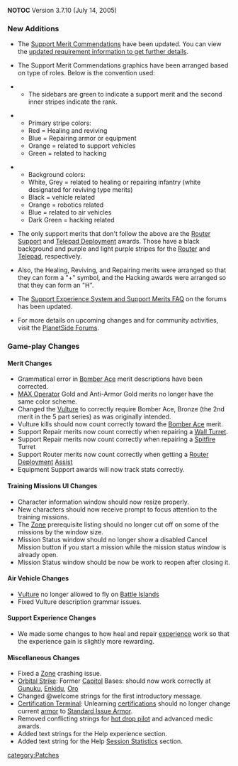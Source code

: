 **NOTOC** Version 3.7.10 (July 14, 2005)

### New Additions

- The [Support Merit
  Commendations](../Support_Merit_Commendations.md) have been
  updated. You can view the [updated requirement information to get
  further
  details](http://psforums.station.sony.com/ps/board/message?board.id=indevelopment&message.id=7586).

<!-- -->

- The Support Merit Commendations graphics have been arranged based on
  type of roles. Below is the convention used:

<!-- -->

  - - The sidebars are green to indicate a support merit and the
    second inner stripes indicate the rank.

<!-- -->

  - - Primary stripe colors:
    - Red = Healing and reviving
    - Blue = Repairing armor or equipment
    - Orange = related to support vehicles
    - Green = related to hacking

<!-- -->

  - - Background colors:
    - White, Grey = related to healing or repairing infantry
      (white designated for reviving type merits)
    - Black = vehicle related
    - Orange = robotics related
    - Blue = related to air vehicles
    - Dark Green = hacking related

<!-- -->

- The only support merits that don't follow the above are the [Router
  Support](../Router_Support.md) and [Telepad
  Deployment](../Telepad_Deployment.md) awards. Those have a
  black background and purple and light purple stripes for the
  [Router](../Router.md) and [Telepad](../Telepad.md),
  respectively.

<!-- -->

- Also, the Healing, Reviving, and Repairing merits were arranged so
  that they can form a "+" symbol, and the Hacking awards were
  arranged so that they can form an "H".

<!-- -->

- The [Support Experience System and Support Merits
  FAQ](http://psforums.station.sony.com/ps/board/message?board.id=faq&message.id=28)
  on the forums has been updated.

<!-- -->

- For more details on upcoming changes and for community activities,
  visit the [PlanetSide Forums](http://psforums.station.sony.com/ps).

### Game-play Changes

#### Merit Changes

- Grammatical error in [Bomber Ace](../Bomber_Ace.md) merit
  descriptions have been corrected.
- [MAX Operator](../MAX_Operator.md) Gold and Anti-Armor Gold
  merits no longer have the same color scheme.
- Changed the [Vulture](../Vulture.md) to correctly require
  Bomber Ace, Bronze (the 2nd merit in the 5 part series) as was
  originally intended.
- Vulture kills should now count correctly toward the [Bomber
  Ace](../Bomber_Ace.md) merit.
- Support Repair merits now count correctly when repairing a [Wall
  Turret](../Phalanx.md).
- Support Repair merits now count correctly when repairing a
  [Spitfire](Spitfire.md) Turret
- Support Router merits now count correctly when getting a [Router
  Deployment](../Router_Support.md) [Assist](../Assist.md)
- Equipment Support awards will now track stats correctly.

#### Training Missions UI Changes

- Character information window should now resize properly.
- New characters should now receive prompt to focus attention to the
  training missions.
- The [Zone](../Zone.md) prerequisite listing should no longer
  cut off on some of the missions by the window size.
- Mission Status window should no longer show a disabled Cancel
  Mission button if you start a mission while the mission status
  window is already open.
- Mission Status window should be now be work to reopen after closing
  it.

#### Air Vehicle Changes

- [Vulture](../Vulture.md) no longer allowed to fly on [Battle
  Islands](../Battle_Islands.md)
- Fixed Vulture description grammar issues.

#### Support Experience Changes

- We made some changes to how heal and repair
  [experience](Experience.md) work so that the experience gain
  is slightly more rewarding.

#### Miscellaneous Changes

- Fixed a [Zone](../Zone.md) crashing issue.
- [Orbital Strike](../Orbital_Strike.md): Former
  [Capitol](../Capitol.md) Bases: should now work correctly at
  [Gunuku](../Gunuku.md), [Enkidu](../Enkidu.md),
  [Oro](../Oro.md)
- Changed @welcome strings for the first introductory message.
- [Certification Terminal](../Certification_Terminal.md):
  Unlearning [certifications](Certification.md) should no
  longer change current [armor](Armor.md) to [Standard Issue
  Armor](../Standard_Exo-Suit.md).
- Removed conflicting strings for [hot drop
  pilot](../Galaxy_Support_Pilot.md) and advanced medic awards.
- Added text strings for the Help experience section.
- Added text string for the Help [Session
  Statistics](../Session_Statistics.md) section.

[category:Patches](category:Patches.md)
